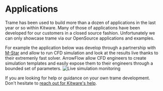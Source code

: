# Applications

Trame has been used to build more than a dozen of applications in the last year or so within Kitware.
Many of those of applications have been developed for our customers in a closed source fashion.
Unfortunately we can only showcase trame via our OpenSource applications and examples.

For example the application below was develop through a partnership with [M-Star](https://mstarcfd.com/) and allow to run CFD simulation and look at the results live thanks to their extremenly fast solver. ArrowFlow allow CFD engineers to create simulation templates and easily expose them to their engineers through a bounded set of parameters.
![Live simulation monitoring](/assets/images/apps/arrow-flow-viz.png)

If you are looking for help or guidance on your own trame development. Don't hesitate to [reach out for Kitware's help](https://www.kitware.com/contact/).